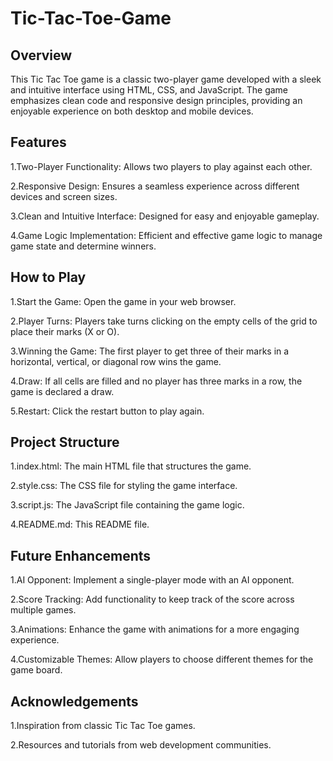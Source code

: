 # Tic-Tac-Toe-Game

## Overview

This Tic Tac Toe game is a classic two-player game developed with a sleek and intuitive interface using HTML, CSS, and JavaScript. The game emphasizes clean code and responsive design principles, providing an enjoyable experience on both desktop and mobile devices.

## Features
1.Two-Player Functionality: Allows two players to play against each other.

2.Responsive Design: Ensures a seamless experience across different devices and screen sizes.

3.Clean and Intuitive Interface: Designed for easy and enjoyable gameplay.

4.Game Logic Implementation: Efficient and effective game logic to manage game state and determine winners.


## How to Play
1.Start the Game: Open the game in your web browser.

2.Player Turns: Players take turns clicking on the empty cells of the grid to place their marks (X or O).

3.Winning the Game: The first player to get three of their marks in a horizontal, vertical, or diagonal row wins the game.

4.Draw: If all cells are filled and no player has three marks in a row, the game is declared a draw.

5.Restart: Click the restart button to play again.
 
## Project Structure
 
1.index.html: The main HTML file that structures the game.

2.style.css: The CSS file for styling the game interface.

3.script.js: The JavaScript file containing the game logic.

4.README.md: This README file.

## Future Enhancements
1.AI Opponent: Implement a single-player mode with an AI opponent.

2.Score Tracking: Add functionality to keep track of the score across multiple games.

3.Animations: Enhance the game with animations for a more engaging experience.

4.Customizable Themes: Allow players to choose different themes for the game board.

## Acknowledgements
1.Inspiration from classic Tic Tac Toe games.

2.Resources and tutorials from web development communities.
